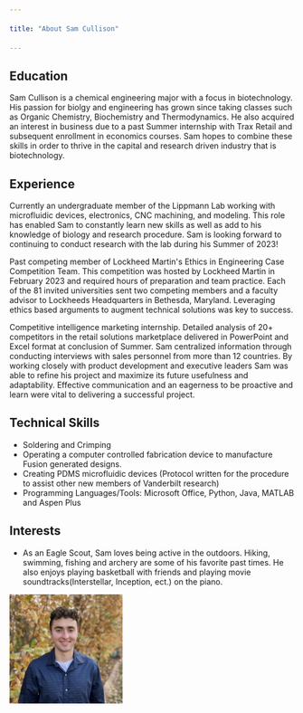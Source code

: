 ```yaml
---

title: "About Sam Cullison"

---
```


## Education

Sam Cullison is a chemical engineering major with a focus in biotechnology. His passion for biolgy and engineering has grown since taking classes such as Organic Chemistry, Biochemistry and Thermodynamics. He also acquired an interest in business due to a past Summer internship with Trax Retail and subsequent enrollment in economics courses. Sam hopes to combine these skills in order to thrive in the capital and research driven industry that is biotechnology.

## Experience 

Currently an undergraduate member of the Lippmann Lab working with microfluidic devices, electronics, CNC machining, and modeling. This role has enabled Sam to constantly learn new skills as well as add to his knowledge of biology and research procedure. Sam is looking forward to continuing to conduct research with the lab during his Summer of 2023!

Past competing member of Lockheed Martin's Ethics in Engineering Case Competition Team. This competition was hosted by Lockheed Martin in February 2023 and required hours of preparation and team practice. Each of the 81 invited universities sent two competing members and a faculty advisor to Lockheeds Headquarters in Bethesda, Maryland. Leveraging ethics based arguments to augment technical solutions was key to success. 

Competitive intelligence marketing internship. Detailed analysis of 20+ competitors in the retail solutions marketplace delivered in PowerPoint and Excel format at conclusion of Summer. Sam centralized information through conducting interviews with sales personnel from more than 12 countries. By working closely with product development and executive leaders Sam was able to refine his project and maximize its future usefulness and adaptability. Effective communication and an eagerness to be proactive and learn were vital to delivering a successful project.


## Technical Skills

* Soldering and Crimping 
* Operating a computer controlled fabrication device to manufacture Fusion generated designs. 
* Creating PDMS microfluidic devices (Protocol written for the procedure to assist other new members of Vanderbilt research)
* Programming Languages/Tools: Microsoft Office, Python, Java, MATLAB and Aspen Plus

## Interests
 
* As an Eagle Scout, Sam loves being active in the outdoors. Hiking, swimming, fishing and archery are some of his favorite past times. He also enjoys playing basketball with friends and playing movie soundtracks(Interstellar, Inception, ect.) on the piano.

<img src="/assets/img/SamCullison_Headshot.jpg" alt="Sam Cullison" style="width:200px;"/>
